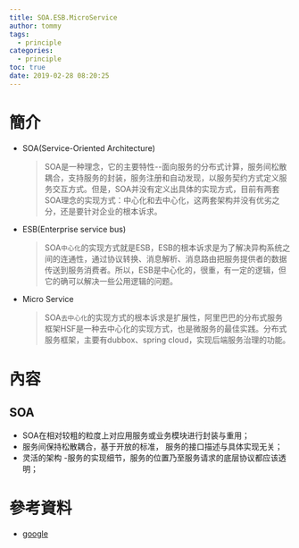 ```yaml
---
title: SOA.ESB.MicroService
author: tommy
tags:
  - principle
categories:
  - principle
toc: true
date: 2019-02-28 08:20:25
---
```


# 簡介

- SOA(Service-Oriented Architecture)
  > SOA是一种理念，它的主要特性--面向服务的分布式计算，服务间松散耦合，支持服务的封装，服务注册和自动发现，以服务契约方式定义服务交互方式。但是，SOA并没有定义出具体的实现方式，目前有两套SOA理念的实现方式：中心化和去中心化，这两套架构并没有优劣之分，还是要针对企业的根本诉求。
- ESB(Enterprise service bus)
  > SOA`中心化`的实现方式就是ESB，ESB的根本诉求是为了解决异构系统之间的连通性，通过协议转换、消息解析、消息路由把服务提供者的数据传送到服务消费者。所以，ESB是中心化的，很重，有一定的逻辑，但它的确可以解决一些公用逻辑的问题。
- Micro Service
  > SOA`去中心化`的实现方式的根本诉求是扩展性，阿里巴巴的分布式服务框架HSF是一种去中心化的实现方式，也是微服务的最佳实践。分布式服务框架，主要有dubbox、spring cloud，实现后端服务治理的功能。

<!--more-->
# 內容

## SOA
- SOA在相对较粗的粒度上对应用服务或业务模块进行封装与重用；
- 服务间保持松散耦合，基于开放的标准， 服务的接口描述与具体实现无关；
- 灵活的架构 -服务的实现细节，服务的位置乃至服务请求的底层协议都应该透明；

# 參考資料
- [google](http://www.google.com)

